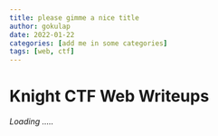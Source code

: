 ```yaml
---
title: please gimme a nice title
author: gokulap
date: 2022-01-22
categories: [add me in some categories]
tags: [web, ctf]
---
```


# Knight CTF Web Writeups


_Loading ....._
